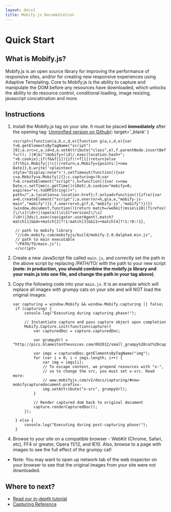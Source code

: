 ```yaml
---
layout: docv2
title: Mobify.js Documentation
---
```


# Quick Start

## What is Mobify.js?

Mobify.js is an open source library for improving the performance of responsive sites, and/or for creating new responsive experiences using Adaptive Templating. Core to Mobify.js is the ability to capture and manipulate the DOM
before any resources have downloaded, which unlocks the ability to do resource
control, conditional loading, image resizing, javascript  concatination and
more.


## Instructions

1. Install the Mobify.js tag on your site. It must be placed **immediately** after
   the opening <head> tag: [Unminified version on Github](https://github.com/mobify/mobifyjs/blob/v2.0/tag/bootstrap.html){: target='_blank' }

    <pre id="mobify-tag"><code class="javascript">&lt;script>(function(a,b,c,d,e){function g(a,c,d,e){var f=b.getElementsByTagName("script")[0];a.src=c,a.id=d,a.setAttribute("class",e),f.parentNode.insertBefore(a,f)}var f=/((; )|#|&|^)mobify=(\d)/.exec(location.hash+"; "+b.cookie);if(f&&f[1]){if(!+f[1])return}else if(this.Mobify||!c())return;a.Mobify={points:[+new Date]},b.write('&lt;plaintext style="display:none">'),setTimeout(function(){var c=a.Mobify=a.Mobify||{};c.capturing=!0;var f=b.createElement("script"),h=function(){var c=new Date;c.setTime(c.getTime()+18e5),b.cookie="mobify=0; expires="+c.toGMTString()+"; path=/",a.location=a.location.href};f.onload=function(){if(e){var a=b.createElement("script");a.onerror=h,g(a,e,"mobify-js-main","mobify")}},f.onerror=h,g(f,d,"mobify-js","mobify")})})(window,document,function(){return match=/webkit|msie\s10|(firefox)[\/\s](\d+)|(opera)[\s\S]*version[\/\s](\d+)|3ds/i.exec(navigator.userAgent),match?match[1]&&4>+match[2]?!1:match[3]&&11>+match[4]?!1:!0:!1},

    // path to mobify library
    "//cdn.mobify.com/mobifyjs/build/mobify-2.0.0alpha4.min.js",
    // path to main executable
    "/PATH/TO/main.js");
    &lt;/script></code></pre>

2. Create a new JavaScript file called `main.js`, and correctly
   set the path in the above script by replacing /PATH/TO/ with the
   path to your new script 
   **(note: in production, you should combine the mobify.js library and your main.js into one file, and change the path in your tag above)**.

3. Copy the following code into your `main.js`. It is an example which will
   replace all images with grumpy cats on your site and will NOT load the
   original images:

    <pre><code class="javascript">var capturing = window.Mobify && window.Mobify.capturing || false;
    if (capturing) {
        console.log("Executing during capturing phase!");

        // Instantiate capture and pass capture object upon completion
        Mobify.Capture.init(function(capture){
            var capturedDoc = capture.capturedDoc;

            var grumpyUrl = "http://pics.blameitonthevoices.com/092012/small_grumpy%20cat%20caption.jpg";

            var imgs = capturedDoc.getElementsByTagName("img");
            for (var i = 0; i < imgs.length; i++) {
                var img = imgs[i];
                // To escape content, we prepend resources with "x-",
                // so to change the src, you must set x-src. Read more:
                // www.mobifyjs.com/v2/docs/capturing/#new-mobifycapturedocument-prefixx-
                img.setAttribute("x-src", grumpyUrl);
            }

            // Render captured dom back to original document
            capture.renderCapturedDoc();
        });

    } else {
        console.log("Executing during post-capturing phase!");
    }</code></pre>

4. Browse to your site on a compatible browser - WebKit (Chrome, Safari, etc),
  FF4 or greater, Opera 11/12, and IE10. Also, browse to a page with images to see the full effect of the grumpy cat!

- Note: You may want to open up network tab of the web inspector on your browser 
to see that the original images from your site were not downloaded.


## Where to next?

* [Read our in-depth tutorial](./tutorial/)
* [Capturing Reference](./capturing/)

